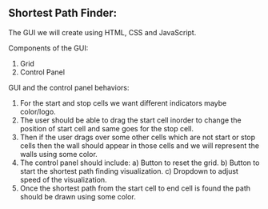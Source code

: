 ## Shortest Path Finder:
The GUI we will create using HTML, CSS and JavaScript.

Components of the GUI:
1. Grid
2. Control Panel

GUI and the control panel behaviors:
1. For the start and stop cells we want different indicators maybe color/logo.
2. The user should be able to drag the start cell inorder to change the position
of start cell and same goes for the stop cell.
3. Then if the user drags over some other cells which are not start or stop cells then 
the wall should appear in those cells and we will represent the walls using some color.
4. The control panel should include:
a) Button to reset the grid.
b) Button to start the shortest path finding visualization.
c) Dropdown to adjust speed of the visualization.
5. Once the shortest path from the start cell to end cell is found the path should 
be drawn using some color.